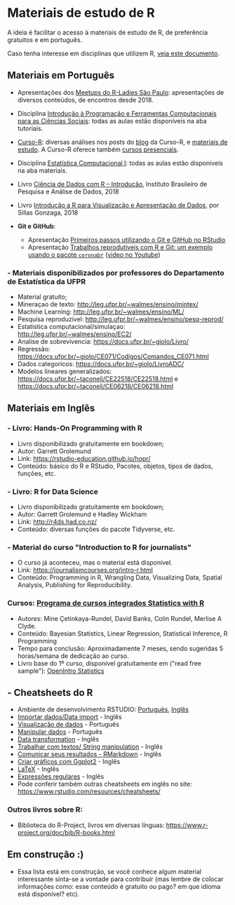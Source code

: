 # Materiais de estudo de R 

A ideia é facilitar o acesso à materiais de estudo de R, de preferência gratuitos e em português. 

Caso tenha interesse em  disciplinas que utilizem R, [veja este documento](https://github.com/beatrizmilz/materiais_estudo_R/blob/master/disciplinas.md).

## Materiais em Português

-  Apresentações dos [Meetups do R-Ladies São Paulo](https://github.com/rladies/meetup-presentations_sao-paulo/blob/master/README.md): apresentações de diversos conteúdos, de encontros desde 2018.

- Disciplina [Introdução à Programação e Ferramentas Computacionais para as Ciências Sociais](https://jonnyphillips.github.io/Ciencia_de_Dados/): todas as aulas estão disponíveis na aba tutoriais. 

- [Curso-R](http://curso-r.com/): diversas análises nos posts do [blog](https://www.curso-r.com/blog/) da Curso-R, e [materiais de estudo](http://material.curso-r.com/). A Curso-R oferece também [cursos presenciais](http://curso-r.com/). 

- Disciplina [Estatística Computacional I](http://leg.ufpr.br/~fernandomayer/aulas/ce083/): todas as aulas estão disponíveis na aba materiais. 

- Livro [Ciência de Dados com R – Introdução](https://www.ibpad.com.br/o-que-fazemos/publicacoes/introducao-ciencia-de-dados-com-r), Instituto Brasileiro de Pesquisa e Análise de Dados, 2018

- Livro [Introdução a R para Visualização e Apresentação de Dados](http://sillasgonzaga.com/material/curso_visualizacao/), por Sillas Gonzaga, 2018

- **Git e GitHub**: 
  - Apresentação [Primeiros passos utilizando o Git e GitHub no RStudio](https://beatrizmilz.github.io/RLadies-Git-RStudio-2019/#1)
  - Apresentação [Trabalhos reprodutíveis com R e Git: um exemplo usando o pacote `coronabr`](https://github.com/saramortara/R-git-apresentacao/blob/master/trabalhos_reprodutiveis.pdf) ([video no Youtube](https://youtu.be/4nfIbiS1Huw))

### - Materiais disponibilizados por professores do Departamento de Estatística da UFPR
- Material gratuito;
- Mineraçao de texto: http://leg.ufpr.br/~walmes/ensino/mintex/
- Machine Learning: http://leg.ufpr.br/~walmes/ensino/ML/
- Pesquisa reproduzivel: http://leg.ufpr.br/~walmes/ensino/pesq-reprod/
- Estatistica computacional/simulaçao: http://leg.ufpr.br/~walmes/ensino/EC2/
- Analise de sobrevivencia: https://docs.ufpr.br/~giolo/Livro/
- Regressão: https://docs.ufpr.br/~giolo/CE071/Codigos/Comandos_CE071.html
- Dados categoricos: https://docs.ufpr.br/~giolo/LivroADC/
- Modelos lineares generalizados: https://docs.ufpr.br/~taconeli/CE22518/CE22518.html e https://docs.ufpr.br/~taconeli/CE06218/CE06218.html




## Materiais em Inglês

### - Livro: Hands-On Programming with R
- Livro disponibilizado gratuitamente em bookdown; 
- Autor: Garrett Grolemund
- Link: https://rstudio-education.github.io/hopr/
- Conteúdo: básico do R e RStudio, Pacotes, objetos, tipos de dados, funções, etc.

### - Livro: R for Data Science
- Livro disponibilizado gratuitamente em bookdown; 
- Autor: Garrett Grolemund e Hadley Wickham
- Link: http://r4ds.had.co.nz/
- Conteúdo: diversas funções do pacote Tidyverse, etc.


### - Material do curso "Introduction to R for journalists"
- O curso já aconteceu, mas o material está disponível.
- Link: https://journalismcourses.org/intro-r.html
- Conteúdo: Programming in R, Wrangling Data, Visualizing Data, Spatial Analysis, Publishing for Reproducibility.

### Cursos: [Programa de cursos integrados Statistics with R]( https://pt.coursera.org/specializations/statistics)
- Autores: Mine Çetinkaya-Rundel, David Banks, Colin Rundel, Merlise A Clyde.
- Conteúdo: Bayesian Statistics, Linear Regression, Statistical Inference, R Programming
- Tempo para conclusão: Aproximadamente 7 meses, sendo sugeridas 5 horas/semana de dedicação ao curso.
- Livro base do 1º curso, disponível gratuitamente em ("read free sample"): [OpenIntro Statistics](https://leanpub.com/openintro-statistics)

## - Cheatsheets do R
- Ambiente de desenvolvimento RSTUDIO: [Português](https://github.com/rstudio/cheatsheets/raw/master/translations/portuguese/rstudio-IDE-cheatsheet-portuguese.pdf), [Inglês](https://github.com/rstudio/cheatsheets/raw/master/rstudio-ide.pdf)
- [Importar dados/Data import](https://github.com/rstudio/cheatsheets/raw/master/data-import.pdf) - Inglês
- [Visualização de dados](https://github.com/rstudio/cheatsheets/raw/master/translations/portuguese/ggplot2-cheatsheet-portuguese.pdf) - Português
- [Manipular dados](https://github.com/rstudio/cheatsheets/raw/master/translations/portuguese/data-wrangling-cheatsheet-portuguese.pdf) - Português
- [Data transformation](https://github.com/rstudio/cheatsheets/raw/master/data-transformation.pdf) - Inglês
- [Trabalhar com textos/ String manipulation](https://github.com/rstudio/cheatsheets/raw/master/strings.pdf) - Inglês
- [Comunicar seus resultados - RMarkdown](https://github.com/rstudio/cheatsheets/raw/master/rmarkdown-2.0.pdf) - Inglês
- [Criar gráficos com Ggplot2](https://github.com/rstudio/cheatsheets/raw/master/data-visualization-2.1.pdf) - Inglês
- [LaTeX](https://wch.github.io/latexsheet/) - Inglês
- [Expressões regulares](https://github.com/rstudio/cheatsheets/raw/master/regex.pdf) - Inglês
- Pode conferir também outras cheatsheets em inglês no site: https://www.rstudio.com/resources/cheatsheets/ 

### Outros livros sobre R:
- Biblioteca do R-Project, livros em diversas línguas: https://www.r-project.org/doc/bib/R-books.html

## Em construção :)
- Essa lista está em construção, se você conhece algum material interessante sinta-se a vontade para contribuir (mas lembre de colocar informações como: esse conteúdo é gratuito ou pago? em que idioma está disponível? etc).
